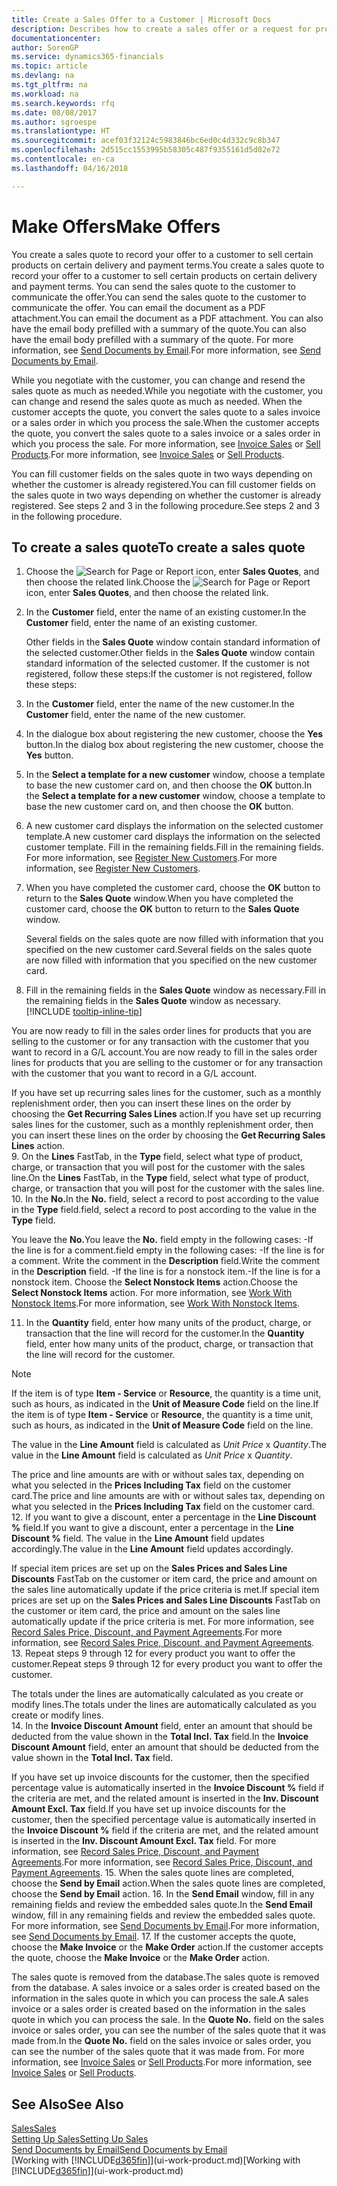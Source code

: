 ```yaml
---
title: Create a Sales Offer to a Customer | Microsoft Docs
description: Describes how to create a sales offer or a request for proposal (RFQ) document to record your offer to a customer to sell products under certain terms.
documentationcenter: 
author: SorenGP
ms.service: dynamics365-financials
ms.topic: article
ms.devlang: na
ms.tgt_pltfrm: na
ms.workload: na
ms.search.keywords: rfq
ms.date: 08/08/2017
ms.author: sgroespe
ms.translationtype: HT
ms.sourcegitcommit: acef03f32124c5983846bc6ed0c4d332c9c8b347
ms.openlocfilehash: 2d515cc1553995b58305c487f9355161d5d02e72
ms.contentlocale: en-ca
ms.lasthandoff: 04/16/2018

---
```

# <a name="make-offers"></a><span data-ttu-id="15375-103">Make Offers</span><span class="sxs-lookup"><span data-stu-id="15375-103">Make Offers</span></span>
<span data-ttu-id="15375-104">You create a sales quote to record your offer to a customer to sell certain products on certain delivery and payment terms.</span><span class="sxs-lookup"><span data-stu-id="15375-104">You create a sales quote to record your offer to a customer to sell certain products on certain delivery and payment terms.</span></span> <span data-ttu-id="15375-105">You can send the sales quote to the customer to communicate the offer.</span><span class="sxs-lookup"><span data-stu-id="15375-105">You can send the sales quote to the customer to communicate the offer.</span></span> <span data-ttu-id="15375-106">You can email the document as a PDF attachment.</span><span class="sxs-lookup"><span data-stu-id="15375-106">You can email the document as a PDF attachment.</span></span> <span data-ttu-id="15375-107">You can also have the email body prefilled with a summary of the quote.</span><span class="sxs-lookup"><span data-stu-id="15375-107">You can also have the email body prefilled with a summary of the quote.</span></span> <span data-ttu-id="15375-108">For more information, see [Send Documents by Email](ui-how-send-documents-email.md).</span><span class="sxs-lookup"><span data-stu-id="15375-108">For more information, see [Send Documents by Email](ui-how-send-documents-email.md).</span></span>

<span data-ttu-id="15375-109">While you negotiate with the customer, you can change and resend the sales quote as much as needed.</span><span class="sxs-lookup"><span data-stu-id="15375-109">While you negotiate with the customer, you can change and resend the sales quote as much as needed.</span></span> <span data-ttu-id="15375-110">When the customer accepts the quote, you convert the sales quote to a sales invoice or a sales order in which you process the sale.</span><span class="sxs-lookup"><span data-stu-id="15375-110">When the customer accepts the quote, you convert the sales quote to a sales invoice or a sales order in which you process the sale.</span></span> <span data-ttu-id="15375-111">For more information, see [Invoice Sales](sales-how-invoice-sales.md) or [Sell Products](sales-how-sell-products.md).</span><span class="sxs-lookup"><span data-stu-id="15375-111">For more information, see [Invoice Sales](sales-how-invoice-sales.md) or [Sell Products](sales-how-sell-products.md).</span></span>

<span data-ttu-id="15375-112">You can fill customer fields on the sales quote in two ways depending on whether the customer is already registered.</span><span class="sxs-lookup"><span data-stu-id="15375-112">You can fill customer fields on the sales quote in two ways depending on whether the customer is already registered.</span></span> <span data-ttu-id="15375-113">See steps 2 and 3 in the following procedure.</span><span class="sxs-lookup"><span data-stu-id="15375-113">See steps 2 and 3 in the following procedure.</span></span>

## <a name="to-create-a-sales-quote"></a><span data-ttu-id="15375-114">To create a sales quote</span><span class="sxs-lookup"><span data-stu-id="15375-114">To create a sales quote</span></span>
1. <span data-ttu-id="15375-115">Choose the ![Search for Page or Report](media/ui-search/search_small.png "Search for Page or Report icon") icon, enter **Sales Quotes**, and then choose the related link.</span><span class="sxs-lookup"><span data-stu-id="15375-115">Choose the ![Search for Page or Report](media/ui-search/search_small.png "Search for Page or Report icon") icon, enter **Sales Quotes**, and then choose the related link.</span></span>
2. <span data-ttu-id="15375-116">In the **Customer** field, enter the name of an existing customer.</span><span class="sxs-lookup"><span data-stu-id="15375-116">In the **Customer** field, enter the name of an existing customer.</span></span>

   <span data-ttu-id="15375-117">Other fields in the **Sales Quote** window contain standard information of the selected customer.</span><span class="sxs-lookup"><span data-stu-id="15375-117">Other fields in the **Sales Quote** window contain standard information of the selected customer.</span></span> <span data-ttu-id="15375-118">If the customer is not registered, follow these steps:</span><span class="sxs-lookup"><span data-stu-id="15375-118">If the customer is not registered, follow these steps:</span></span>
3. <span data-ttu-id="15375-119">In the **Customer** field, enter the name of the new customer.</span><span class="sxs-lookup"><span data-stu-id="15375-119">In the **Customer** field, enter the name of the new customer.</span></span>
4. <span data-ttu-id="15375-120">In the dialogue box about registering the new customer, choose the **Yes** button.</span><span class="sxs-lookup"><span data-stu-id="15375-120">In the dialog box about registering the new customer, choose the **Yes** button.</span></span>
5. <span data-ttu-id="15375-121">In the **Select a template for a new customer** window, choose a template to base the new customer card on, and then choose the **OK** button.</span><span class="sxs-lookup"><span data-stu-id="15375-121">In the **Select a template for a new customer** window, choose a template to base the new customer card on, and then choose the **OK** button.</span></span>
6. <span data-ttu-id="15375-122">A new customer card displays the information on the selected customer template.</span><span class="sxs-lookup"><span data-stu-id="15375-122">A new customer card displays the information on the selected customer template.</span></span> <span data-ttu-id="15375-123">Fill in the remaining fields.</span><span class="sxs-lookup"><span data-stu-id="15375-123">Fill in the remaining fields.</span></span> <span data-ttu-id="15375-124">For more information, see [Register New Customers](sales-how-register-new-customers.md).</span><span class="sxs-lookup"><span data-stu-id="15375-124">For more information, see [Register New Customers](sales-how-register-new-customers.md).</span></span>  
7. <span data-ttu-id="15375-125">When you have completed the customer card, choose the **OK** button to return to the **Sales Quote** window.</span><span class="sxs-lookup"><span data-stu-id="15375-125">When you have completed the customer card, choose the **OK** button to return to the **Sales Quote** window.</span></span>

   <span data-ttu-id="15375-126">Several fields on the sales quote are now filled with information that you specified on the new customer card.</span><span class="sxs-lookup"><span data-stu-id="15375-126">Several fields on the sales quote are now filled with information that you specified on the new customer card.</span></span>  
8. <span data-ttu-id="15375-127">Fill in the remaining fields in the **Sales Quote** window as necessary.</span><span class="sxs-lookup"><span data-stu-id="15375-127">Fill in the remaining fields in the **Sales Quote** window as necessary.</span></span> [!INCLUDE [tooltip-inline-tip](includes/tooltip-inline-tip_md.md)]  

<span data-ttu-id="15375-128">You are now ready to fill in the sales order lines for products that you are selling to the customer or for any transaction with the customer that you want to record in a G/L account.</span><span class="sxs-lookup"><span data-stu-id="15375-128">You are now ready to fill in the sales order lines for products that you are selling to the customer or for any transaction with the customer that you want to record in a G/L account.</span></span>   

<span data-ttu-id="15375-129">If you have set up recurring sales lines for the customer, such as a monthly replenishment order, then you can insert these lines on the order by choosing the **Get Recurring Sales Lines** action.</span><span class="sxs-lookup"><span data-stu-id="15375-129">If you have set up recurring sales lines for the customer, such as a monthly replenishment order, then you can insert these lines on the order by choosing the **Get Recurring Sales Lines** action.</span></span>  
9. <span data-ttu-id="15375-130">On the **Lines** FastTab, in the **Type** field, select what type of product, charge, or transaction that you will post for the customer with the sales line.</span><span class="sxs-lookup"><span data-stu-id="15375-130">On the **Lines** FastTab, in the **Type** field, select what type of product, charge, or transaction that you will post for the customer with the sales line.</span></span>
10. <span data-ttu-id="15375-131">In the **No.**</span><span class="sxs-lookup"><span data-stu-id="15375-131">In the **No.**</span></span> <span data-ttu-id="15375-132">field, select a record to post according to the value in the **Type** field.</span><span class="sxs-lookup"><span data-stu-id="15375-132">field, select a record to post according to the value in the **Type** field.</span></span>

   <span data-ttu-id="15375-133">You leave the **No.**</span><span class="sxs-lookup"><span data-stu-id="15375-133">You leave the **No.**</span></span> <span data-ttu-id="15375-134">field empty in the following cases: -If the line is for a comment.</span><span class="sxs-lookup"><span data-stu-id="15375-134">field empty in the following cases: -If the line is for a comment.</span></span> <span data-ttu-id="15375-135">Write the comment in the **Description** field.</span><span class="sxs-lookup"><span data-stu-id="15375-135">Write the comment in the **Description** field.</span></span>
   <span data-ttu-id="15375-136">-If the line is for a nonstock item.</span><span class="sxs-lookup"><span data-stu-id="15375-136">-If the line is for a nonstock item.</span></span> <span data-ttu-id="15375-137">Choose the **Select Nonstock Items** action.</span><span class="sxs-lookup"><span data-stu-id="15375-137">Choose the **Select Nonstock Items** action.</span></span> <span data-ttu-id="15375-138">For more information, see [Work With Nonstock Items](inventory-how-work-nonstock-items.md).</span><span class="sxs-lookup"><span data-stu-id="15375-138">For more information, see [Work With Nonstock Items](inventory-how-work-nonstock-items.md).</span></span>

11. <span data-ttu-id="15375-139">In the **Quantity** field, enter how many units of the product, charge, or transaction that the line will record for the customer.</span><span class="sxs-lookup"><span data-stu-id="15375-139">In the **Quantity** field, enter how many units of the product, charge, or transaction that the line will record for the customer.</span></span>

   > [!NOTE]  
   >   <span data-ttu-id="15375-140">If the item is of type **Item - Service** or **Resource**, the quantity is a time unit, such as hours, as indicated in the **Unit of Measure Code** field on the line.</span><span class="sxs-lookup"><span data-stu-id="15375-140">If the item is of type **Item - Service** or **Resource**, the quantity is a time unit, such as hours, as indicated in the **Unit of Measure Code** field on the line.</span></span>  

   <span data-ttu-id="15375-141">The value in the **Line Amount** field is calculated as *Unit Price* x *Quantity*.</span><span class="sxs-lookup"><span data-stu-id="15375-141">The value in the **Line Amount** field is calculated as *Unit Price* x *Quantity*.</span></span>  

   <span data-ttu-id="15375-142">The price and line amounts are with or without sales tax, depending on what you selected in the **Prices Including Tax** field on the customer card.</span><span class="sxs-lookup"><span data-stu-id="15375-142">The price and line amounts are with or without sales tax, depending on what you selected in the **Prices Including Tax** field on the customer card.</span></span>  
12. <span data-ttu-id="15375-143">If you want to give a discount, enter a percentage in the **Line Discount %** field.</span><span class="sxs-lookup"><span data-stu-id="15375-143">If you want to give a discount, enter a percentage in the **Line Discount %** field.</span></span> <span data-ttu-id="15375-144">The value in the **Line Amount** field updates accordingly.</span><span class="sxs-lookup"><span data-stu-id="15375-144">The value in the **Line Amount** field updates accordingly.</span></span>  

   <span data-ttu-id="15375-145">If special item prices are set up on the **Sales Prices and Sales Line Discounts** FastTab on the customer or item card, the price and amount on the sales line automatically update if the price criteria is met.</span><span class="sxs-lookup"><span data-stu-id="15375-145">If special item prices are set up on the **Sales Prices and Sales Line Discounts** FastTab on the customer or item card, the price and amount on the sales line automatically update if the price criteria is met.</span></span> <span data-ttu-id="15375-146">For more information, see [Record Sales Price, Discount, and Payment Agreements](sales-how-record-sales-price-discount-payment-agreements.md).</span><span class="sxs-lookup"><span data-stu-id="15375-146">For more information, see [Record Sales Price, Discount, and Payment Agreements](sales-how-record-sales-price-discount-payment-agreements.md).</span></span>  
13. <span data-ttu-id="15375-147">Repeat steps 9 through 12 for every product you want to offer the customer.</span><span class="sxs-lookup"><span data-stu-id="15375-147">Repeat steps 9 through 12 for every product you want to offer the customer.</span></span>  

   <span data-ttu-id="15375-148">The totals under the lines are automatically calculated as you create or modify lines.</span><span class="sxs-lookup"><span data-stu-id="15375-148">The totals under the lines are automatically calculated as you create or modify lines.</span></span>  
14. <span data-ttu-id="15375-149">In the **Invoice Discount Amount** field, enter an amount that should be deducted from the value shown in the **Total Incl. Tax** field.</span><span class="sxs-lookup"><span data-stu-id="15375-149">In the **Invoice Discount Amount** field, enter an amount that should be deducted from the value shown in the **Total Incl. Tax** field.</span></span>

   <span data-ttu-id="15375-150">If you have set up invoice discounts for the customer, then the specified percentage value is automatically inserted in the **Invoice Discount %** field if the criteria are met, and the related amount is inserted in the **Inv. Discount Amount Excl. Tax** field.</span><span class="sxs-lookup"><span data-stu-id="15375-150">If you have set up invoice discounts for the customer, then the specified percentage value is automatically inserted in the **Invoice Discount %** field if the criteria are met, and the related amount is inserted in the **Inv. Discount Amount Excl. Tax** field.</span></span> <span data-ttu-id="15375-151">For more information, see [Record Sales Price, Discount, and Payment Agreements](sales-how-record-sales-price-discount-payment-agreements.md).</span><span class="sxs-lookup"><span data-stu-id="15375-151">For more information, see [Record Sales Price, Discount, and Payment Agreements](sales-how-record-sales-price-discount-payment-agreements.md).</span></span>
15. <span data-ttu-id="15375-152">When the sales quote lines are completed, choose the **Send by Email** action.</span><span class="sxs-lookup"><span data-stu-id="15375-152">When the sales quote lines are completed, choose the **Send by Email** action.</span></span>
16. <span data-ttu-id="15375-153">In the **Send Email** window, fill in any remaining fields and review the embedded sales quote.</span><span class="sxs-lookup"><span data-stu-id="15375-153">In the **Send Email** window, fill in any remaining fields and review the embedded sales quote.</span></span> <span data-ttu-id="15375-154">For more information, see [Send Documents by Email](ui-how-send-documents-email.md).</span><span class="sxs-lookup"><span data-stu-id="15375-154">For more information, see [Send Documents by Email](ui-how-send-documents-email.md).</span></span>
17. <span data-ttu-id="15375-155">If the customer accepts the quote, choose the **Make Invoice** or the **Make Order** action.</span><span class="sxs-lookup"><span data-stu-id="15375-155">If the customer accepts the quote, choose the **Make Invoice** or the **Make Order** action.</span></span>

<span data-ttu-id="15375-156">The sales quote is removed from the database.</span><span class="sxs-lookup"><span data-stu-id="15375-156">The sales quote is removed from the database.</span></span> <span data-ttu-id="15375-157">A sales invoice or a sales order is created based on the information in the sales quote in which you can process the sale.</span><span class="sxs-lookup"><span data-stu-id="15375-157">A sales invoice or a sales order is created based on the information in the sales quote in which you can process the sale.</span></span> <span data-ttu-id="15375-158">In the **Quote No.** field on the sales invoice or sales order, you can see the number of the sales quote that it was made from.</span><span class="sxs-lookup"><span data-stu-id="15375-158">In the **Quote No.** field on the sales invoice or sales order, you can see the number of the sales quote that it was made from.</span></span> <span data-ttu-id="15375-159">For more information, see [Invoice Sales](sales-how-invoice-sales.md) or [Sell Products](sales-how-sell-products.md).</span><span class="sxs-lookup"><span data-stu-id="15375-159">For more information, see [Invoice Sales](sales-how-invoice-sales.md) or [Sell Products](sales-how-sell-products.md).</span></span>

## <a name="see-also"></a><span data-ttu-id="15375-160">See Also</span><span class="sxs-lookup"><span data-stu-id="15375-160">See Also</span></span>
[<span data-ttu-id="15375-161">Sales</span><span class="sxs-lookup"><span data-stu-id="15375-161">Sales</span></span>](sales-manage-sales.md)  
[<span data-ttu-id="15375-162">Setting Up Sales</span><span class="sxs-lookup"><span data-stu-id="15375-162">Setting Up Sales</span></span>](sales-setup-sales.md)  
[<span data-ttu-id="15375-163">Send Documents by Email</span><span class="sxs-lookup"><span data-stu-id="15375-163">Send Documents by Email</span></span>](ui-how-send-documents-email.md)  
<span data-ttu-id="15375-164">[Working with [!INCLUDE[d365fin](includes/d365fin_md.md)]](ui-work-product.md)</span><span class="sxs-lookup"><span data-stu-id="15375-164">[Working with [!INCLUDE[d365fin](includes/d365fin_md.md)]](ui-work-product.md)</span></span>

